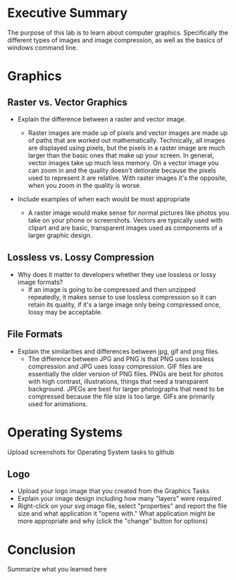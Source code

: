 # Executive Summary
The purpose of this lab is to learn about computer graphics. Specifically the different types of images and image compression, as well as the basics of windows command line.

# Graphics
## Raster vs. Vector Graphics
* Explain the difference between a raster and vector image.  
  * Raster images are made up of pixels and vector images are made up of paths that are worked out mathematically. 
 Technically, all images are displayed using pixels, but the pixels in a raster image are much larger than the basic ones that make up your screen. 
 In general, vector images take up much less memory. On a vector image you can zoom in and the quality doesn't detiorate because the pixels used to represent it are relative. 
 With raster images it's the opposite, when you zoom in the quality is worse.
 
* Include examples of when each would be most appropriate 
  * A raster image would make sense for normal pictures like photos you take on your phone or screenshots. Vectors are typically used with clipart and are basic, transparent images used as components of a larger graphic design.

## Lossless vs. Lossy Compression
* Why does it matter to developers whether they use lossless or lossy image formats?  
  * If an image is going to be compressed and then unzipped repeatedly, it makes sense to use lossless compression so it can retain its quality, if it's a large image only being compressed once, lossy may be acceptable.
 

## File Formats
* Explain the similarities and differences between jpg, gif and png files. 
  * The difference between JPG and PNG is that PNG uses lossless compression and JPG uses lossy compression. GIF files are essentially the older version of PNG files. 
 PNGs are best for photos with high contrast, illustrations, things that need a transparent background. 
 JPEGs are best for larger photographs that need to be compressed because the file size is too large. 
 GIFs are primarily used for animations. 

# Operating Systems
Upload screenshots for Operating System tasks to github

## Logo
* Upload your logo image that you created from the Graphics Tasks
* Explain your image design including how many "layers" were required
* Right-click on your svg image file, select "properties" and report the file size and what application it "opens with." What application might be more appropriate and why (click the "change" button for options)
 
# Conclusion
Summarize what you learned here
